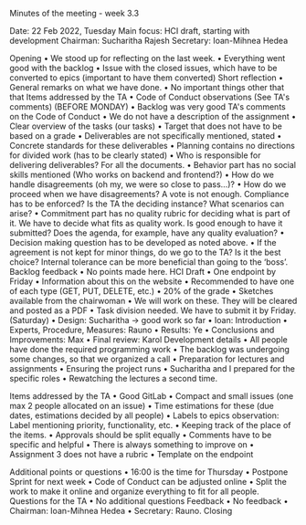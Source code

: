 
Minutes of the meeting - week 3.3

Date:           22 Feb 2022, Tuesday
Main focus:     HCI draft, starting with development
Chairman:       Sucharitha Rajesh
Secretary:      Ioan-Mihnea Hedea 

Opening
•	We stood up for reflecting on the last week.
•	Everything went good with the backlog
•	Issue with the closed issues, which have to be converted to epics (important to have them converted)
Short reflection
•	General remarks on what we have done.
•	No important things other that that
Items addressed by the TA
•	Code of Conduct observations (See TA's comments) (BEFORE MONDAY)
•	Backlog was very good
TA's comments on the Code of Conduct
•	We do not have a description of the assignment
•	Clear overview of the tasks (our tasks)
•	Target that does not have to be based on a grade
•	Deliverables are not specifically mentioned, stated
•	Concrete standards for these deliverables
•	Planning contains no directions for divided work (has to be clearly stated)
•	Who is responsible for delivering deliverables? For all the documents.
•	Behavior part has no social skills mentioned (Who works on backend and frontend?)
•	How do we handle disagreements (oh my, we were so close to pass…)?
•	How do we proceed when we have disagreements? A vote is not enough. Compliance has to be enforced? Is the TA the deciding instance? What scenarios can arise?
•	Commitment part has no quality rubric for deciding what is part of it. We have to decide what fits as quality work. Is good enough to have it submitted? Does the agenda, for example, have any quality evaluation?
•	Decision making question has to be developed as noted above. 
•	If the agreement is not kept for minor things, do we go to the TA? Is it the best choice? Internal tolerance can be more beneficial than going to the ‘boss’.
Backlog feedback
•	No points made here.
HCI Draft 
•	One endpoint by Friday
•	Information about this on the website
•	Recommended to have one of each type (GET, PUT, DELETE, etc.)
•	20% of the grade
•	Sketches available from the chairwoman
•	We will work on these. They will be cleared and posted as a PDF
•	Task division needed. We have to submit it by Friday. (Saturday)
•	Design: Sucharitha -> good work so far
•	Ioan: Introduction
•	Experts, Procedure, Measures: Rauno
•	Results: Ye
•	Conclusions and Improvements: Max
•	Final review: Karol
Development details 
•	All people have done the required programming work
•	The backlog was undergoing some changes, so that we organized a call
•	Preparation for lectures and assignments
•	Ensuring the project runs 
•	Sucharitha and I prepared for the specific roles
•	Rewatching the lectures a second time.

Items addressed by the TA
•	Good GitLab
•	Compact and small issues (one max 2 people allocated on an issue)
•	Time estimations for these (due dates, estimations decided by all people)
•	Labels to epics observation: Label mentioning priority, functionality, etc.
•	Keeping track of the place of the items.
•	Approvals should be split equally
•	Comments have to be specific and helpful
•	There is always something to improve on
•	Assignment 3 does not have a rubric
•	Template on the endpoint

Additional points or questions
•	16:00 is the time for Thursday
•	Postpone Sprint for next week
•	Code of Conduct can be adjusted online
•	Split the work to make it online and organize everything to fit for all people.
Questions for the TA
•	No additional questions
Feedback
•	No feedback 
•	Chairman: Ioan-Mihnea Hedea
•	Secretary: Rauno.
Closing



